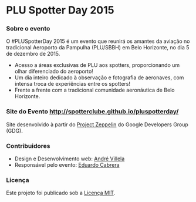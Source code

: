 # PLU Spotter Day 2015

### Sobre o evento 
O #PLUSpotterDay 2015 é um evento que reunirá os amantes da aviação no tradicional Aeroporto da Pampulha (PLU/SBBH) em Belo Horizonte, no dia 5 de dezembro de 2015. 

* Acesso a áreas exclusivas de PLU aos spotters, proporcionando um olhar diferenciado do aeroporto!
* Um dia inteiro dedicado à observação e fotografia de aeronaves, com intensa troca de experiências entre os spotters!
* Frente a frente com a tradicional comunidade aeronáutica de Belo Horizonte.

### Site do Evento http://spotterclube.github.io/pluspotterday/

Site desenvolvido à partir do [Project Zeppelin](https://github.com/gdg-x/zeppelin/) do Google Developers Group (GDG).

### Contribuidores
* Design e Desenvolvimento web: [André Villela](https://github.com/dedevillela)
* Responsável pelo evento: [Eduardo Cabrera](https://github.com/#)

### Licença
Este projeto foi publicado sob a [Licença MIT](https://github.com/SpotterClube/pluspotterday/blob/master/LICENSE.txt).